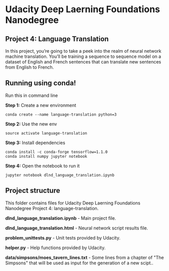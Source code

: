 # Udacity Deep Laerning Foundations Nanodegree

## Project 4: Language Translation

In this project, you’re going to take a peek into the realm of neural network machine translation. You’ll be training a sequence to sequence model on a dataset of English and French sentences that can translate new sentences from English to French.

## Running using conda!

Run this in command line

**Step 1:** Create a new environment

```terminal
conda create --name language-translation python=3
```

**Step 2:** Use the new env

```terminal
source activate language-translation
```

**Step 3:** Install dependencies

```terminal
conda install -c conda-forge tensorflow=1.1.0
conda install numpy jupyter notebook
```

**Step 4:** Open the notebook to run it

```terminal
jupyter notebook dlnd_language_translation.ipynb
```

## Project structure

This folder contains files for Udacity Deep Laerning Foundations Nanodegree Project 4: language-translation.

**dlnd_language_translation.ipynb** - Main project file.

**dlnd_language_translation.html** - Neural network script results file.

**problem_unittests.py** - Unit tests provided by Udacity.

**helper.py** - Help functions provided by Udacity.

**data/simpsons/moes_tavern_lines.txt** - Some lines from a chapter of "The Simpsons" that will be used as input for the generation of a new scipt..
